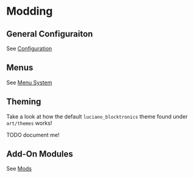 # Modding

## General Configuraiton
See [Configuration](config.md)

## Menus
See [Menu System](menu_system.md)

## Theming
Take a look at how the default `luciano_blocktronics` theme found under `art/themes` works!

TODO document me!

## Add-On Modules
See [Mods](mods.md)